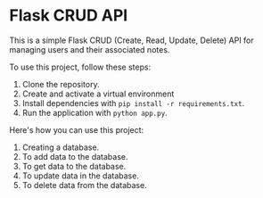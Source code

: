# Flask CRUD API

This is a simple Flask CRUD (Create, Read, Update, Delete) API for managing users and their associated notes.

To use this project, follow these steps:

1. Clone the repository.
2. Create and activate a virtual environment
3. Install dependencies with `pip install -r requirements.txt`.
4. Run the application with `python app.py`.


Here's how you can use this project:

1. Creating a database.
2. To add data to the database.
3. To get data to the database.
4. To update data in the database.
5. To delete data from the database.

